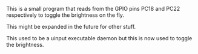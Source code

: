 This is a small program that reads from the GPIO pins PC18 and PC22
respectively to toggle the brightness on the fly.

This might be expanded in the future for other stuff.

This used to be a uinput executable daemon but this is now used to toggle the brightness.

